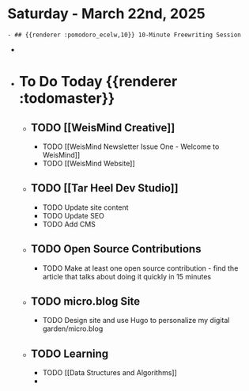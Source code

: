 # Saturday - March 22nd, 2025
	- ## {{renderer :pomodoro_ecelw,10}} 10-Minute Freewriting Session
-
- # To Do Today {{renderer :todomaster}}
	- ## TODO [[WeisMind Creative]]
		- TODO [[WeisMind Newsletter Issue One - Welcome to WeisMind]]
		- TODO [[WeisMind Website]]
	- ## TODO [[Tar Heel Dev Studio]]
		- TODO Update site content
		- TODO Update SEO
		- TODO Add CMS
	- ## TODO Open Source Contributions
		- TODO Make at least one open source contribution - find the article that talks about doing it quickly in 15 minutes
	- ## TODO micro.blog Site
		- TODO Design site and use Hugo to personalize my digital garden/micro.blog
	- ## TODO Learning
		- TODO [[Data Structures and Algorithms]]
		-